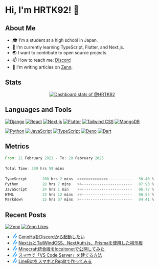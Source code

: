 # Hi, I'm HRTK92! 👋

## About Me

- 🎓 I'm a student at a high school in Japan.
- 🌱 I'm currently learning TypeScript, Flutter, and Next.js.
- 🌏 I want to contribute to open source projects.
- 📫 How to reach me: [Discord](https://discord.com/users/618332297275375636)
- 📝 I'm writing articles on [Zenn](https://zenn.dev/hrtk92).

## Stats

<!-- Copy-paste in your Readme.md file -->

<a href="https://next.ossinsight.io/widgets/official/compose-user-dashboard-stats?user_id=70054655" target="_blank" style="display: block" align="center">
  <picture>
    <source media="(prefers-color-scheme: dark)" srcset="https://next.ossinsight.io/widgets/official/compose-user-dashboard-stats/thumbnail.png?user_id=70054655&image_size=auto&color_scheme=dark" width="771" height="auto">
    <img alt="Dashboard stats of @HRTK92" src="https://next.ossinsight.io/widgets/official/compose-user-dashboard-stats/thumbnail.png?user_id=70054655&image_size=auto&color_scheme=light" width="771" height="auto">
  </picture>
</a>

<!-- Made with [OSS Insight](https://ossinsight.io/) -->

## Languages and Tools

[![Django](https://img.shields.io/badge/Django-092E20?style=flat-square&logo=django&logoColor=white)](https://www.djangoproject.com/)
[![React](https://img.shields.io/badge/React-61DAFB?style=flat-square&logo=react&logoColor=black)](https://reactjs.org/)
[![Next.js](https://img.shields.io/badge/Next.js-000000?style=flat-square&logo=next.js&logoColor=white)](https://nextjs.org/)
[![Flutter](https://img.shields.io/badge/Flutter-02569B?style=flat-square&logo=flutter&logoColor=white)](https://flutter.dev/)
[![Tailwind CSS](https://img.shields.io/badge/Tailwind%20CSS-38B2AC?style=flat-square&logo=tailwind-css&logoColor=white)](https://tailwindcss.com/)
[![MongoDB](https://img.shields.io/badge/MongoDB-4EA94B?style=flat-square&logo=mongodb&logoColor=white)](https://www.mongodb.com/)

[![Python](https://img.shields.io/badge/Python-3776AB?style=flat-square&logo=python&logoColor=white)](https://www.python.org/)
[![JavaScript](https://img.shields.io/badge/JavaScript-F7DF1E?style=flat-square&logo=javascript&logoColor=black)](https://www.javascript.com/)
[![TypeScript](https://img.shields.io/badge/TypeScript-3178C6?style=flat-square&logo=typescript&logoColor=white)](https://www.typescriptlang.org/)
[![Deno](https://img.shields.io/badge/Deno-000000?style=flat-square&logo=deno&logoColor=white)](https://deno.land/)
[![Dart](https://img.shields.io/badge/Dart-0175C2?style=flat-square&logo=dart&logoColor=white)](https://dart.dev/)

## Metrics
<!--START_SECTION:waka-->

```rust
From: 21 February 2021 - To: 28 February 2025

Total Time: 339 hrs 59 mins

TypeScript       200 hrs 2 mins  >>>>>>>>>>>>>>-----------   56.40 %
Python           28 hrs 7 mins   >>-----------------------   07.93 %
JavaScript       24 hrs 1 min    >>-----------------------   06.77 %
HTML             23 hrs 12 mins  >>-----------------------   06.54 %
Markdown         15 hrs 37 mins  >------------------------   04.41 %
```

<!--END_SECTION:waka-->

## Recent Posts

[![Zenn](https://img.shields.io/badge/Zenn-hrtk92-blue?style=flat-square&logo=zenn)](https://zenn.dev/hrtk92) [![Zenn Likes](https://zenn.badge.nikaera.com/s/hrtk92/likes?style=flat-square)](https://zenn.dev/hrtk92) 

<!-- feed start -->
- <img src="./img/zenn.png" width="16" /> [ConoHaをDiscordから起動したい](https://zenn.dev/hrtk92/articles/conoha-bot-for-ark?utm_source=github)
- <img src="./img/zenn.png" width="16" /> [Next.jsとTailWindCSS、NextAuth.js、Prismaを使用した掲示板](https://zenn.dev/hrtk92/articles/github-next-boards?utm_source=github)
- <img src="./img/zenn.png" width="16" /> [Minecraft統合版をlocaltonetで公開してみた](https://zenn.dev/hrtk92/articles/mc-server-localtonet?utm_source=github)
- <img src="./img/zenn.png" width="16" /> [スマホで「VS Code Server」を建てる方法](https://zenn.dev/hrtk92/articles/termux-vscode-server?utm_source=github)
- <img src="./img/zenn.png" width="16" /> [LineBotをスマホとReplitで作ってみる](https://zenn.dev/hrtk92/articles/line-bot-on-replit?utm_source=github)
<!-- feed end -->
